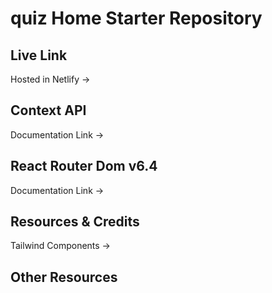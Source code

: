 # quiz Home Starter Repository


## Live Link
Hosted in Netlify -> 

## Context API

Documentation Link -> 

## React Router Dom v6.4 
Documentation Link -> 

## Resources & Credits
Tailwind Components -> 


## Other Resources
